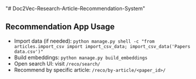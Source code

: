 "# Doc2Vec-Research-Article-Recommendation-System" 


## Recommendation App Usage

- Import data (if needed): `python manage.py shell -c "from articles.import_csv import import_csv_data; import_csv_data('Papers data.csv')"`
- Build embeddings: `python manage.py build_embeddings`
- Open search UI: visit `/reco/search/`
- Recommend by specific article: `/reco/by-article/<paper_id>/`
